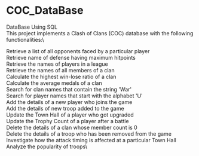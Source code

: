 # COC_DataBase
DataBase Using SQL\
This project implements a Clash of Clans (COC) database with the following functionalities:\

Retrieve a list of all opponents faced by a particular player\
Retrieve name of defense having maximum hitpoints\
Retrieve the names of players in a league\
Retrieve the names of all members of a clan\
Calculate the highest win-lose ratio of a clan\
Calculate the average medals of a clan\
Search for clan names that contain the string 'War'\
Search for player names that start with the alphabet 'U'\
Add the details of a new player who joins the game\
Add the details of new troop added to the game\
Update the Town Hall of a player who got upgraded\
Update the Trophy Count of a player after a battle\
Delete the details of a clan whose member count is 0\
Delete the details of a troop who has been removed from the game\
Investigate how the attack timing is affected at a particular Town Hall\
Analyze the popularity of troops\
